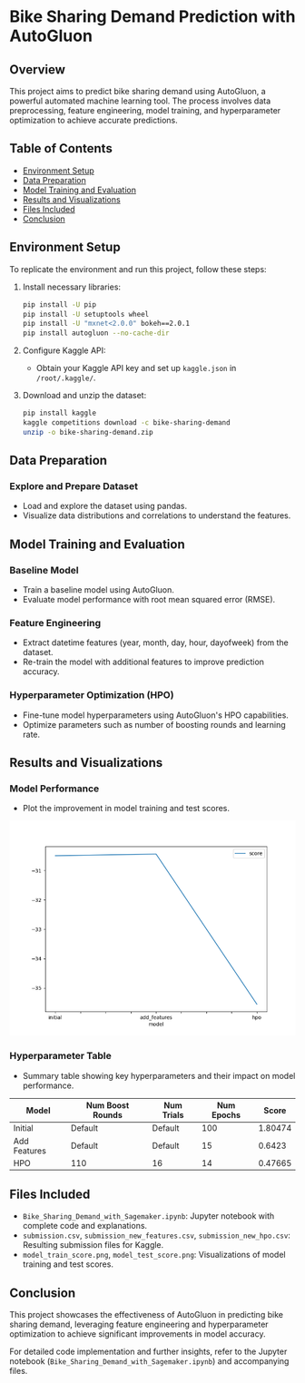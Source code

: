 
# Bike Sharing Demand Prediction with AutoGluon

## Overview

This project aims to predict bike sharing demand using AutoGluon, a powerful automated machine learning tool. The process involves data preprocessing, feature engineering, model training, and hyperparameter optimization to achieve accurate predictions.

## Table of Contents

- [Environment Setup](#environment-setup)
- [Data Preparation](#data-preparation)
- [Model Training and Evaluation](#model-training-and-evaluation)
- [Results and Visualizations](#results-and-visualizations)
- [Files Included](#files-included)
- [Conclusion](#conclusion)

## Environment Setup

To replicate the environment and run this project, follow these steps:

1. Install necessary libraries:
   ```bash
   pip install -U pip
   pip install -U setuptools wheel
   pip install -U "mxnet<2.0.0" bokeh==2.0.1
   pip install autogluon --no-cache-dir
   ```

2. Configure Kaggle API:
   - Obtain your Kaggle API key and set up `kaggle.json` in `/root/.kaggle/`.

3. Download and unzip the dataset:
   ```bash
   pip install kaggle
   kaggle competitions download -c bike-sharing-demand
   unzip -o bike-sharing-demand.zip
   ```

## Data Preparation

### Explore and Prepare Dataset

- Load and explore the dataset using pandas.
- Visualize data distributions and correlations to understand the features.

## Model Training and Evaluation

### Baseline Model

- Train a baseline model using AutoGluon.
- Evaluate model performance with root mean squared error (RMSE).

### Feature Engineering

- Extract datetime features (year, month, day, hour, dayofweek) from the dataset.
- Re-train the model with additional features to improve prediction accuracy.

### Hyperparameter Optimization (HPO)

- Fine-tune model hyperparameters using AutoGluon's HPO capabilities.
- Optimize parameters such as number of boosting rounds and learning rate.

## Results and Visualizations

### Model Performance

- Plot the improvement in model training and test scores.
  
![Model Scores](model_train_score.png)

### Hyperparameter Table

- Summary table showing key hyperparameters and their impact on model performance.

| Model           | Num Boost Rounds | Num Trials | Num Epochs | Score |
|-----------------|------------------|------------|------------|-------|
| Initial         | Default          | Default    | 100        | 1.80474 |
| Add Features    | Default          | Default    | 15         | 0.6423  |
| HPO             | 110              | 16         | 14         | 0.47665 |

## Files Included

- `Bike_Sharing_Demand_with_Sagemaker.ipynb`: Jupyter notebook with complete code and explanations.
- `submission.csv`, `submission_new_features.csv`, `submission_new_hpo.csv`: Resulting submission files for Kaggle.
- `model_train_score.png`, `model_test_score.png`: Visualizations of model training and test scores.

## Conclusion

This project showcases the effectiveness of AutoGluon in predicting bike sharing demand, leveraging feature engineering and hyperparameter optimization to achieve significant improvements in model accuracy.

For detailed code implementation and further insights, refer to the Jupyter notebook (`Bike_Sharing_Demand_with_Sagemaker.ipynb`) and accompanying files.

